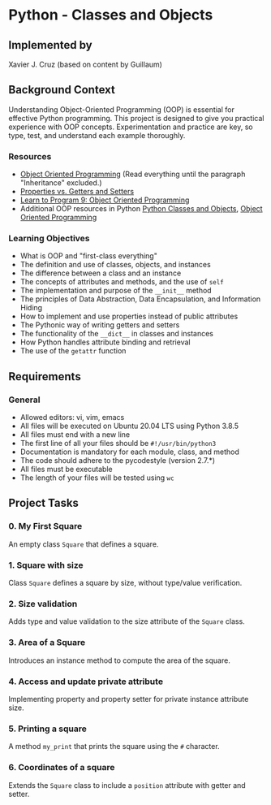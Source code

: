 # Python - Classes and Objects

## Implemented by
Xavier J. Cruz (based on content by Guillaum)


## Background Context

Understanding Object-Oriented Programming (OOP) is essential for effective Python programming. This project is designed to give you practical experience with OOP concepts. Experimentation and practice are key, so type, test, and understand each example thoroughly.

### Resources

- [Object Oriented Programming](https://python.swaroopch.com/oop.html) (Read everything until the paragraph "Inheritance" excluded.)
- [Properties vs. Getters and Setters](https://www.python-course.eu/python3_properties.php)
- [Learn to Program 9: Object Oriented Programming](https://www.youtube.com/watch?v=1AGyBuVCTeE&)
- Additional OOP resources in Python [Python Classes and Objects](https://docs.python.org/3/tutorial/classes.html), [Object Oriented Programming](https://realpython.com/python3-object-oriented-programming/)

### Learning Objectives

- What is OOP and "first-class everything"
- The definition and use of classes, objects, and instances
- The difference between a class and an instance
- The concepts of attributes and methods, and the use of `self`
- The implementation and purpose of the `__init__` method
- The principles of Data Abstraction, Data Encapsulation, and Information Hiding
- How to implement and use properties instead of public attributes
- The Pythonic way of writing getters and setters
- The functionality of the `__dict__` in classes and instances
- How Python handles attribute binding and retrieval
- The use of the `getattr` function

## Requirements

### General

- Allowed editors: vi, vim, emacs
- All files will be executed on Ubuntu 20.04 LTS using Python 3.8.5
- All files must end with a new line
- The first line of all your files should be `#!/usr/bin/python3`
- Documentation is mandatory for each module, class, and method
- The code should adhere to the pycodestyle (version 2.7.*)
- All files must be executable
- The length of your files will be tested using `wc`

## Project Tasks

### 0. My First Square

An empty class `Square` that defines a square.

### 1. Square with size

Class `Square` defines a square by size, without type/value verification.

### 2. Size validation

Adds type and value validation to the size attribute of the `Square` class.

### 3. Area of a Square

Introduces an instance method to compute the area of the square.

### 4. Access and update private attribute

Implementing property and property setter for private instance attribute size.

### 5. Printing a square

A method `my_print` that prints the square using the `#` character.

### 6. Coordinates of a square

Extends the `Square` class to include a `position` attribute with getter and setter.



